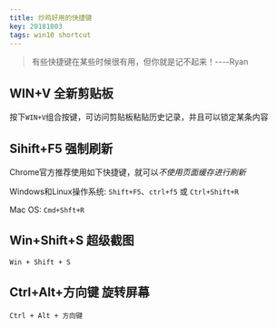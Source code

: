 ```yaml
---
title: 炒鸡好用的快捷键
key: 20181003
tags: win10 shortcut
---
```


>有些快捷键在某些时候很有用，但你就是记不起来！----Ryan

<!--more-->

## WIN+V 全新剪贴板

按下`WIN+V`组合按键，可访问剪贴板粘贴历史记录，并且可以锁定某条内容


## Sihift+F5 强制刷新

Chrome官方推荐使用如下快捷键，就可以*不使用页面缓存进行刷新*

Windows和Linux操作系统: `Shift+F5`、`ctrl+f5` 或 `Ctrl+Shift+R`

Mac OS: `Cmd+Shft+R`


## Win+Shift+S 超级截图

`Win + Shift + S`


## Ctrl+Alt+方向键 旋转屏幕

`Ctrl + Alt + 方向键`

